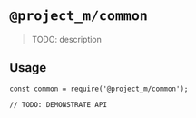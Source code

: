 # `@project_m/common`

> TODO: description

## Usage

```
const common = require('@project_m/common');

// TODO: DEMONSTRATE API
```
